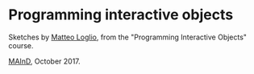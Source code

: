 # Programming interactive objects

Sketches by [Matteo Loglio](https://matlo.me), from the "Programming Interactive Objects" course.

[MAInD](http://maind.supsi.ch), October 2017.
